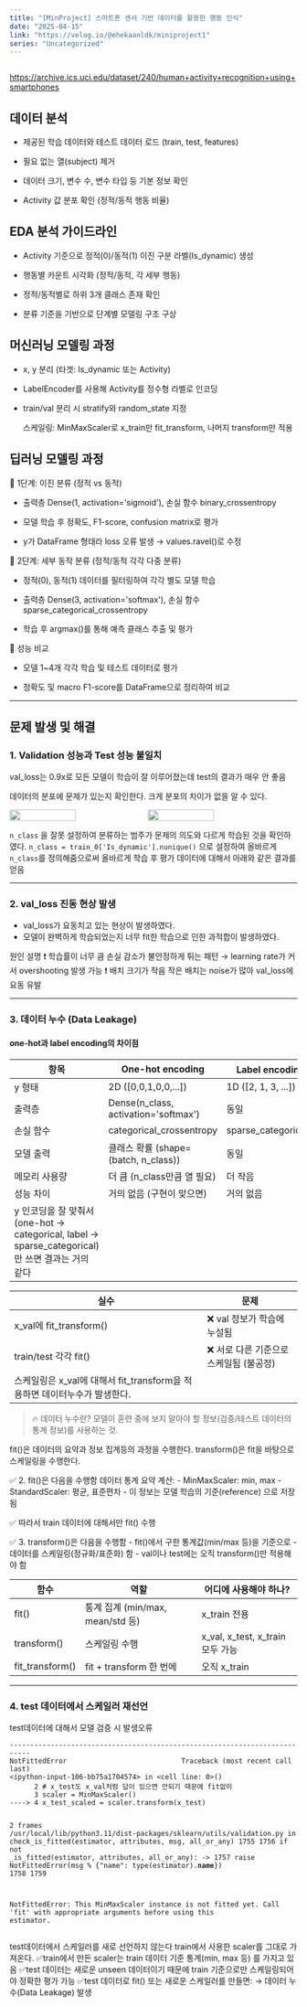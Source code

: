 ```yaml
---
title: "[MinProject] 스마트폰 센서 기반 데이터를 활용한 행동 인식"
date: "2025-04-15"
link: "https://velog.io/@ehekaanldk/miniproject1"
series: "Uncategorized"
---
```


<p><img alt="" src="https://velog.velcdn.com/images/ehekaanldk/post/71f4a042-6bd3-477a-adc3-24614458c4fe/image.png" /></p>
<p><a href="https://archive.ics.uci.edu/dataset/240/human+activity+recognition+using+smartphones">https://archive.ics.uci.edu/dataset/240/human+activity+recognition+using+smartphones</a></p>
<h2 id="데이터-분석">데이터 분석</h2>
<ul>
<li><p>제공된 학습 데이터와 테스트 데이터 로드 (train, test, features)</p>
</li>
<li><p>필요 없는 열(subject) 제거</p>
</li>
<li><p>데이터 크기, 변수 수, 변수 타입 등 기본 정보 확인</p>
</li>
<li><p>Activity 값 분포 확인 (정적/동적 행동 비율)</p>
</li>
</ul>
<h2 id="eda-분석-가이드라인">EDA 분석 가이드라인</h2>
<ul>
<li><p>Activity 기준으로 정적(0)/동적(1) 이진 구분 라벨(Is_dynamic) 생성</p>
</li>
<li><p>행동별 카운트 시각화 (정적/동적, 각 세부 행동)</p>
</li>
<li><p>정적/동적별로 하위 3개 클래스 존재 확인</p>
</li>
<li><p>분류 기준을 기반으로 단계별 모델링 구조 구상</p>
</li>
</ul>
<h2 id="머신러닝-모델링-과정">머신러닝 모델링 과정</h2>
<ul>
<li><p>x, y 분리 (타겟: Is_dynamic 또는 Activity)</p>
</li>
<li><p>LabelEncoder를 사용해 Activity를 정수형 라벨로 인코딩</p>
</li>
<li><p>train/val 분리 시 stratify와 random_state 지정</p>
<p>스케일링: MinMaxScaler로 x_train만 fit_transform, 나머지 transform만 적용</p>
</li>
</ul>
<h2 id="딥러닝-모델링-과정">딥러닝 모델링 과정</h2>
<p>🔹 1단계: 이진 분류 (정적 vs 동적)</p>
<ul>
<li><p>출력층 Dense(1, activation='sigmoid'), 손실 함수 binary_crossentropy</p>
</li>
<li><p>모델 학습 후 정확도, F1-score, confusion matrix로 평가</p>
</li>
<li><p>y가 DataFrame 형태라 loss 오류 발생 → values.ravel()로 수정</p>
</li>
</ul>
<p>🔹 2단계: 세부 동작 분류 (정적/동적 각각 다중 분류)</p>
<ul>
<li><p>정적(0), 동적(1) 데이터를 필터링하여 각각 별도 모델 학습</p>
</li>
<li><p>출력층 Dense(3, activation='softmax'), 손실 함수 sparse_categorical_crossentropy</p>
</li>
<li><p>학습 후 argmax()를 통해 예측 클래스 추출 및 평가</p>
</li>
</ul>
<p>🔹 성능 비교</p>
<ul>
<li><p>모델 1~4개 각각 학습 및 테스트 데이터로 평가</p>
</li>
<li><p>정확도 및 macro F1-score를 DataFrame으로 정리하여 비교</p>
</li>
</ul>
<hr />
<h2 id="문제-발생-및-해결">문제 발생 및 해결</h2>
<h3 id="1-validation-성능과-test-성능-불일치">1. Validation 성능과 Test 성능 불일치</h3>
<p>val_loss는 0.9x로 모든 모델이 학습이 잘 이루어졌는데 test의 결과가 매우 안 좋음
<img alt="" src="https://velog.velcdn.com/images/ehekaanldk/post/beca04b5-8a9f-446a-a0ec-2a6cbd94a3c9/image.png" /></p>
<p>데이터의 분포에 문제가 있는지 확인한다. 크게 분포의 차이가 없을 알 수 있다. </p>
<div style="display: flex;">
  <img src="https://velog.velcdn.com/images/ehekaanldk/post/c48b5f63-870f-4780-8e9c-76d8c98ef042/image.png" width="48%" />
  <img src="https://velog.velcdn.com/images/ehekaanldk/post/5f618bdd-c8aa-4461-9ce0-e8bf3ebfa757/image.png" width="48%" />
</div>

<p><code>n_class</code> 을 잘못 설정하여 분류하는 범주가 문제의 의도와 다르게 학습된 것을 확인하였다. 
<code>n_class = train_0['Is_dynamic'].nunique()</code> 으로 설정하여 올바르게 <code>n_class</code>를 정의해줌으로써 올바르게 학습 후 평가 데이터에 대해서 아래와 같은 결과를 얻음
<img alt="" src="https://velog.velcdn.com/images/ehekaanldk/post/794bc5e5-446f-4460-b8f0-4983242b49a3/image.png" /></p>
<hr />
<h3 id="2-val_loss-진동-현상-발생">2. val_loss 진동 현상 발생</h3>
<ul>
<li>val_loss가 요동치고 있는 현상이 발생하였다. </li>
<li>모델이 완벽하게 학습되었는지 너무 fit한 학습으로 인한 과적합이 발생하였다.
<img alt="" src="https://velog.velcdn.com/images/ehekaanldk/post/413235de-b1c5-49a9-9ead-a11c2cf28a8a/image.png" /></li>
</ul>
<p>원인 설명
❗ 학습률이 너무 큼    손실 감소가 불안정하게 튀는 패턴 → learning rate가 커서 overshooting 발생 가능
❗ 배치 크기가 작음    작은 배치는 noise가 많아 val_loss에 요동 유발
<img alt="" src="https://velog.velcdn.com/images/ehekaanldk/post/6bbe683e-39f3-46ea-bfd6-dd2beb66730d/image.png" /></p>
<hr />
<h3 id="3-데이터-누수-data-leakage">3. 데이터 누수 (Data Leakage)</h3>
<h4 id="one-hot과-label-encoding의-차이점">one-hot과 label encoding의 차이점</h4>
<table>
<thead>
<tr>
<th>항목</th>
<th>One-hot encoding</th>
<th>Label encoding (정수 인코딩)</th>
</tr>
</thead>
<tbody><tr>
<td>y 형태</td>
<td>2D ([0,0,1,0,0,...])</td>
<td>1D ([2, 1, 3, ...])</td>
</tr>
<tr>
<td>출력층</td>
<td>Dense(n_class, activation='softmax')</td>
<td>동일</td>
</tr>
<tr>
<td>손실 함수</td>
<td>categorical_crossentropy</td>
<td>sparse_categorical_crossentropy</td>
</tr>
<tr>
<td>모델 출력</td>
<td>클래스 확률 (shape=(batch, n_class))</td>
<td>동일</td>
</tr>
<tr>
<td>메모리 사용량</td>
<td>더 큼 (n_class만큼 열 필요)</td>
<td>더 작음</td>
</tr>
<tr>
<td>성능 차이</td>
<td>거의 없음 (구현이 맞으면)</td>
<td>거의 없음</td>
</tr>
<tr>
<td>y 인코딩을 잘 맞춰서 (one-hot → categorical, label → sparse_categorical)만 쓰면 결과는 거의 같다</td>
<td></td>
<td></td>
</tr>
</tbody></table>
<table>
<thead>
<tr>
<th>실수</th>
<th>문제</th>
</tr>
</thead>
<tbody><tr>
<td>x_val에 fit_transform()</td>
<td>❌ val 정보가 학습에 누설됨</td>
</tr>
<tr>
<td>train/test 각각 fit()</td>
<td>❌ 서로 다른 기준으로 스케일됨 (불공정)</td>
</tr>
<tr>
<td>스케일링은 x_val에 대해서 fit_transform을 적용하면 데이터누수가 발생한다.</td>
<td></td>
</tr>
</tbody></table>
<blockquote>
<p>🔥 데이터 누수란?
모델이 훈련 중에 보지 말아야 할 정보(검증/테스트 데이터의 통계 정보)를 사용하는 것.</p>
</blockquote>
<p>fit()은 데이터의 요약과 정보 집계등의 과정을 수행한다. 
transform()은 fit을 바탕으로 스케일링을 수행한다. </p>
<p>✅ 2. fit()은 다음을 수행함
데이터 통계 요약 계산: 
    - MinMaxScaler: min, max
        - StandardScaler: 평균, 표준편차
        - 이 정보는 모델 학습의 기준(reference) 으로 저장됨</p>
<p>✅ 따라서 train 데이터에 대해서만 fit() 수행</p>
<p>✅ 3. transform()은 다음을 수행함
    - fit()에서 구한 통계값(min/max 등)을 기준으로
    - 데이터를 스케일링(정규화/표준화) 함
    - val이나 test에는 오직 transform()만 적용해야 함</p>
<table>
<thead>
<tr>
<th>함수</th>
<th>역할</th>
<th>어디에 사용해야 하나?</th>
</tr>
</thead>
<tbody><tr>
<td>fit()</td>
<td>통계 집계 (min/max, mean/std 등)</td>
<td>x_train 전용</td>
</tr>
<tr>
<td>transform()</td>
<td>스케일링 수행</td>
<td>x_val, x_test, x_train 모두 가능</td>
</tr>
<tr>
<td>fit_transform()</td>
<td>fit + transform 한 번에</td>
<td>오직 x_train</td>
</tr>
</tbody></table>
<hr />
<h3 id="4-test-데이터에서-스케일러-재선언">4. test 데이터에서 스케일러 재선언</h3>
<p>test데이터에 대해서 모델 검증 시 발생오류</p>
<pre><code>---------------------------------------------------------------------------
NotFittedError                            Traceback (most recent call last)
&lt;ipython-input-106-bb75a1704574&gt; in &lt;cell line: 0&gt;()
      2 # x_test도 x_val처럼 답이 있으면 안되기 때문에 fit없이
      3 scaler = MinMaxScaler()
----&gt; 4 x_test_scaled = scaler.transform(x_test)

2 frames
/usr/local/lib/python3.11/dist-packages/sklearn/utils/validation.py in check_is_fitted(estimator, attributes, msg, all_or_any)
   1755 
   1756     if not _is_fitted(estimator, attributes, all_or_any):
-&gt; 1757         raise NotFittedError(msg % {&quot;name&quot;: type(estimator).__name__})
   1758 
   1759 

NotFittedError: This MinMaxScaler instance is not fitted yet. Call 'fit' with appropriate arguments before using this estimator.</code></pre><p>test데이터에서 스케일러를 새로 선언하지 않는다 train에서 사용한 scaler를 그대로 가져온다.
✅train에서 만든 scaler는 train 데이터 기준 통계(min, max 등) 를 가지고 있음
✅test 데이터는 새로운 unseen 데이터이기 때문에 train 기준으로만 스케일링되어야 정확한 평가 가능
✅test 데이터로 fit() 또는 새로운 스케일러를 만들면: → 데이터 누수(Data Leakage) 발생</p>

